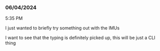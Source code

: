 ### 06/04/2024

5:35 PM

I just wanted to briefly try something out with the IMUs

I want to see that the typing is definitely picked up, this will be just a CLI thing
